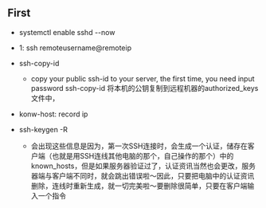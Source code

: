 ##  First
- systemctl enable sshd --now

- 1: ssh remoteusername@remoteip

- ssh-copy-id <id>
  - copy your public ssh-id to your server, the first time, you need input password
ssh-copy-id 将本机的公钥复制到远程机器的authorized_keys文件中，
- konw-host: record ip

- ssh-keygen -R <server-id>
  - 会出现这些信息是因为，第一次SSH连接时，会生成一个认证，储存在客户端（也就是用SSH连线其他电脑的那个，自己操作的那个）中的known_hosts，但是如果服务器验证过了，认证资讯当然也会更改，服务器端与客户端不同时，就会跳出错误啦～因此，只要把电脑中的认证资讯删除，连线时重新生成，就一切完美啦～要删除很简单，只要在客户端输入一个指令
